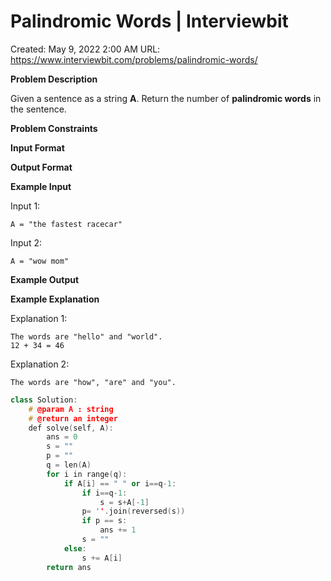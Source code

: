 # Palindromic Words | Interviewbit

Created: May 9, 2022 2:00 AM
URL: https://www.interviewbit.com/problems/palindromic-words/

**Problem Description**

Given a sentence as a string **A**.
Return the number of **palindromic words** in the sentence.

**Problem Constraints**

**Input Format**

**Output Format**

**Example Input**

Input 1:

```
A = "the fastest racecar"

```

Input 2:

```
A = "wow mom"

```

**Example Output**

**Example Explanation**

Explanation 1:

```
The words are "hello" and "world".
12 + 34 = 46
```

Explanation 2:

```
The words are "how", "are" and "you".
```

```cpp
class Solution:
    # @param A : string
    # @return an integer
    def solve(self, A):
        ans = 0
        s = ""
        p = ""
        q = len(A)
        for i in range(q):
            if A[i] == " " or i==q-1:
                if i==q-1:
                    s = s+A[-1]
                p= ''.join(reversed(s))
                if p == s:
                    ans += 1
                s = ""
            else:
                s += A[i]
        return ans
```